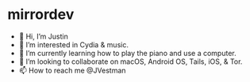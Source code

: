 # mirrordev
- 👋 Hi, I’m Justin
- 👀 I’m interested in Cydia & music.
- 🌱 I’m currently learning how to play the piano and use a computer.
- 💞️ I’m looking to collaborate on macOS, Android OS, Tails, iOS, & Tor.
- 📫 How to reach me @JVestman 
